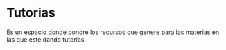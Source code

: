 # Tutorias
Es un espacio donde pondré los recursos que genere para las materias en las que esté dando tutorías. 
